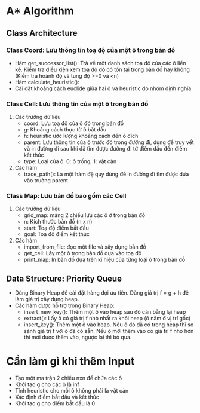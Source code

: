 # A* Algorithm
## Class Architecture
### Class Coord: Lưu thông tin toạ độ của một ô trong bản đồ
* Hàm get_successor_list(): Trả về một danh sách toạ độ của các ô liền kề. Kiểm tra điều kiện xem toạ độ đó có tồn tại trong bản đồ hay không (Kiểm tra hoành độ và tung độ >=0 và <n)
* Hàm calculate_heuristic():
* Cài đặt khoảng cách euclide giữa hai ô và heuristic do nhóm định nghĩa.
### Class Cell: Lưu thông tin của một ô trong bản đồ
1. Các trường dữ liệu
    * coord: Lưu toạ độ của ô đó trong bản đồ
    * g: Khoảng cách thực từ ô bắt đầu
    * h: heuristic ước lượng khoảng cách đến ô đích
    * parent: Lưu thông tin của ô trước đó trong đường đi, dùng để truy vết và in đường đi sau khi đã tìm được đường đi từ điểm đầu đến điểm kết thúc
    * type: Loại của ô. 0: ô trống, 1: vật cản
2. Các hàm
    * trace_path(): Là một hàm đệ quy dùng để in đường đi tìm được dựa vào trường parent
### Class Map: Lưu bản đồ bao gồm các Cell
1. Các trường dữ liệu
    * grid_map: mảng 2 chiều lưu các ô ở trong bản đồ
    * n: Kích thước bản đồ (n x n)
    * start: Toạ độ điểm bắt đầu
    * goal: Toạ độ điểm kết thúc
2. Các hàm
    * import_from_file: đọc một file và xây dựng bản đồ
    * get_cell: Lấy một ô trong bản đồ dựa vào toạ độ
    * print_map: In bản đồ dựa trên kí hiệu của từng loại ô trong bản đồ
## Data Structure: Priority Queue
* Dùng Binary Heap để cài đặt hàng đợi ưu tiên. Dùng giá trị f = g + h để làm giá trị xây dựng heap.
* Các hàm được hỗ trợ trong Binary Heap:
    * insert_new_key(): Thêm một ô vào heap sau đó cân bằng lại heap
    * extract(): Lấy ô có giá trị f nhỏ nhất ra khỏi heap (ô nằm ở vị trí gốc)
    * insert_key(): Thêm một ô vào heap. Nếu ô đó đã có trong heap thì so sánh giá trị f với ô đã có sẵn. Nếu ô mới thêm vào có giá trị f nhỏ hơn thì mới được thêm vào, ngược lại thì bỏ qua.

# Cần làm gì khi thêm Input
* Tạo một ma trận 2 chiều nxn để chứa các ô
* Khởi tạo g cho các ô là inf
* Tính heuristic cho mỗi ô không phải là vật cản
* Xác định điểm bắt đầu và kết thúc
* Khởi tạo g cho điểm bắt đầu là 0